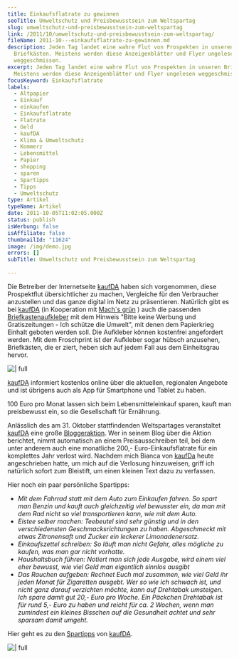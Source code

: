 ```yaml
---
title: Einkaufsflatrate zu gewinnen
seoTitle: Umweltschutz und Preisbewusstsein zum Weltspartag
slug: umweltschutz-und-preisbewusstsein-zum-weltspartag
link: /2011/10/umweltschutz-und-preisbewusstsein-zum-weltspartag/
fileName: 2011-10---einkaufsflatrate-zu-gewinnen.md
description: Jeden Tag landet eine wahre Flut von Prospekten in unseren
  Briefkästen. Meistens werden diese Anzeigenblätter und Flyer ungelesen
  weggeschmissen.
excerpt: Jeden Tag landet eine wahre Flut von Prospekten in unseren Briefkästen.
  Meistens werden diese Anzeigenblätter und Flyer ungelesen weggeschmissen.
focusKeyword: Einkaufsflatrate
labels:
  - Altpapier
  - Einkauf
  - einkaufen
  - Einkaufsflatrate
  - Flatrate
  - Geld
  - kaufDA
  - Klima & Umweltschutz
  - Kommerz
  - Lebensmittel
  - Papier
  - shopping
  - sparen
  - Spartipps
  - Tipps
  - Umweltschutz
type: Artikel
typeName: Artikel
date: 2011-10-05T11:02:05.000Z
status: publish
isWerbung: false
isAffiliate: false
thumbnailId: "11624"
image: /img/demo.jpg
errors: []
subTitle: Umweltschutz und Preisbewusstsein zum Weltspartag
  
---
```


Die Betreiber der Internetseite [kaufDA](http://www.kaufda.de) haben sich
vorgenommen, diese Prospektflut übersichtlicher zu machen, Vergleiche für den
Verbraucher anzustellen und das ganze digital im Netz zu präsentieren. Natürlich
gibt es bei [kaufDA](http://www.kaufda.de) (in Kooperation mit
[Mach´s grün](http://www.kaufda.de/umwelt/bitte-keine-werbung-aufkleber/) ) auch
die passenden
[Briefkastenaufkleber](http://www.kaufda.de/umwelt/bitte-keine-werbung-aufkleber/)
mit dem Hinweis "Bitte keine Werbung und Gratiszeitungen - Ich schütze die
Umwelt", mit denen dem Papierkrieg Einhalt geboten werden soll. Die Aufkleber
können kostenfrei angefordert werden. Mit dem Froschprint ist der Aufkleber
sogar hübsch anzusehen, Briefkästen, die er ziert, heben sich auf jedem Fall aus
dem Einheitsgrau hervor.

![ | full](http://cardamonchai.files.wordpress.com/2011/10/bitte-keine-werbung-umwelt-frosch-aufkleber.png)

[](http://www.kaufda.de/umwelt/bitte-keine-werbung-aufkleber/)
[kaufDA](http://www.kaufda.de) informiert kostenlos online über die aktuellen,
regionalen Angebote und ist übrigens auch als App für Smartphone und Tablet zu
haben.

100 Euro pro Monat lassen sich beim Lebensmitteleinkauf sparen, kauft man
preisbewusst ein, so die Gesellschaft für Ernährung.

Anlässlich des am 31. Oktober stattfindenden Weltspartages veranstaltet
[kaufDA](http://www.kaufda.de) eine große
[Bloggeraktion](http://www.kaufda.de/Einkaufstipps/Einkaufsflatrate/). Wer in
seinem Blog über die Aktion berichtet, nimmt automatisch an einem
Preisausschreiben teil, bei dem unter anderem auch eine monatliche 200,-
Euro-Einkaufsflatrate für ein komplettes Jahr verlost wird. Nachdem mich Bianca
von [kaufDa](http://www.kaufda.de) heute angeschrieben hatte, um mich auf die
Verlosung hinzuweisen, griff ich natürlich sofort zum Bleistift, um einen
kleinen Text dazu zu verfassen.

Hier noch ein paar persönliche Spartipps:

- _Mit dem Fahrrad statt mit dem Auto zum Einkaufen fahren. So spart man Benzin
  und kauft auch gleichzeitig viel bewusster ein, da man mit dem Rad nicht so
  viel transportieren kann, wie mit dem Auto._
- _Eistee selber machen: Teebeutel sind sehr günstig und in den verschiedensten
  Geschmacksrichtungen zu haben. Abgeschmeckt mit etwas Zitronensaft und Zucker
  ein leckerer Limonadenersatz._
- _Einkaufszettel schreiben: So läuft man nicht Gefahr, alles mögliche zu
  kaufen, was man gar nicht vorhatte._
- _Haushaltsbuch führen: Notiert man sich jede Ausgabe, wird einem viel eher
  bewusst, wie viel Geld man eigentlich sinnlos ausgibt_
- _Das Rauchen aufgeben: Rechnet Euch mal zusammen, wie viel Geld ihr jeden
  Monat für Zigaretten ausgebt. Wer so wie ich schwach ist, und nicht ganz
  darauf verzichten möchte, kann auf Drehtabak umsteigen. Ich spare damit gut
  20,- Euro pro Woche. Ein Päckchen Drehtabak ist für rund 5,- Euro zu haben und
  reicht für ca. 2 Wochen, wenn man zumindest ein kleines Bisschen auf die
  Gesundheit achtet und sehr sparsam damit umgeht._

Hier geht es zu den
[Spartipps](http://www.kaufda.de/Einkaufstipps/Weltspartag-Spartippsammlung/)
von [kaufDA](http://www.kaufda.de).

![ | full](http://cardamonchai.files.wordpress.com/2011/10/einkaufsflatrate1.jpg)

[](http://www.kaufda.de)

  